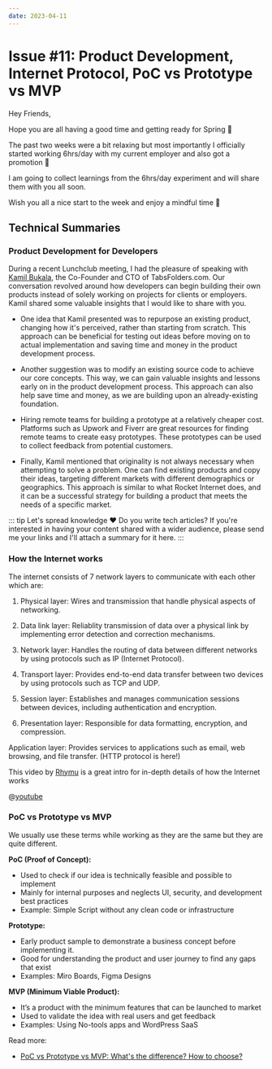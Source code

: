 ```yaml
---
date: 2023-04-11
---
```


# Issue #11: Product Development, Internet Protocol, PoC vs Prototype vs MVP

Hey Friends,

Hope you are all having a good time and getting ready for Spring 🌷

The past two weeks were a bit relaxing but most importantly I officially started working 6hrs/day with my current
employer and also got a promotion 🚀

I am going to collect learnings from the 6hrs/day experiment and will share them with you all soon.

Wish you all a nice start to the week and enjoy a mindful time 🙏

## Technical Summaries

### Product Development for Developers

During a recent Lunchclub meeting, I had the pleasure of speaking
with [Kamil Bukala](https://www.linkedin.com/in/kbukala/), the Co-Founder and CTO of TabsFolders.com. Our conversation
revolved around how developers can begin building their own products instead of solely working on projects for clients
or employers. Kamil shared some valuable insights that I would like to share with you.

- One idea that Kamil presented was to repurpose an existing product, changing how it's perceived, rather than starting
  from scratch. This approach can be beneficial for testing out ideas before moving on to actual implementation and
  saving time and money in the product development process.

- Another suggestion was to modify an existing source code to achieve our core concepts. This way, we can gain valuable
  insights and lessons early on in the product development process. This approach can also help save time and money, as
  we are building upon an already-existing foundation.

- Hiring remote teams for building a prototype at a relatively cheaper cost. Platforms such as Upwork and Fiverr are
  great resources for finding remote teams to create easy prototypes. These prototypes can be used to collect feedback
  from potential customers.

- Finally, Kamil mentioned that originality is not always necessary when attempting to solve a problem. One can find
  existing products and copy their ideas, targeting different markets with different demographics or geographics. This
  approach is similar to what Rocket Internet does, and it can be a successful strategy for building a product that
  meets the needs of a specific market.

::: tip Let's spread knowledge ❤
Do you write tech articles? If you're interested in having your content shared with a wider audience, please send me
your links and I'll attach a summary for it here.
:::

### How the Internet works

The internet consists of 7 network layers to communicate with each other which are:

1. Physical layer: Wires and transmission that handle physical aspects of networking.

2. Data link layer: Reliablity transmission of data over a physical link by implementing error detection and correction
   mechanisms.

3. Network layer: Handles the routing of data between different networks by using protocols such as IP (Internet
   Protocol).

4. Transport layer: Provides end-to-end data transfer between two devices by using protocols such as TCP and UDP.

5. Session layer: Establishes and manages communication sessions between devices, including authentication and
   encryption.

6. Presentation layer: Responsible for data formatting, encryption, and compression.

Application layer: Provides services to applications such as email, web browsing, and file transfer. (HTTP protocol is
here!)

This video by [Rhymu](https://www.youtube.com/@rhymu/featured) is a great intro for in-depth details of how the Internet
works

@[youtube](https://www.youtube.com/watch?v=C7CpfL1p6y0)

### PoC vs Prototype vs MVP

We usually use these terms while working as they are the same but they are quite different.

**PoC (Proof of Concept):**

- Used to check if our idea is technically feasible and possible to implement
- Mainly for internal purposes and neglects UI, security, and development best practices
- Example: Simple Script without any clean code or infrastructure

**Prototype:**

- Early product sample to demonstrate a business concept before implementing it.
- Good for understanding the product and user journey to find any gaps that exist
- Examples: Miro Boards, Figma Designs

**MVP (Minimum Viable Product):**

- It’s a product with the minimum features that can be launched to market
- Used to validate the idea with real users and get feedback
- Examples: Using No-tools apps and WordPress SaaS

Read more:

- [PoC vs Prototype vs MVP: What's the difference? How to choose?](https://www.techmagic.co/blog/poc-vs-prototype-vs-mvp/)
